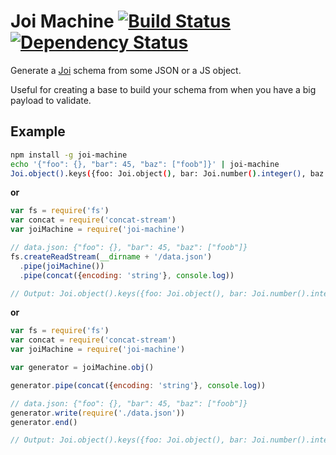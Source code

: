 # Joi Machine [![Build Status](https://img.shields.io/travis/alanshaw/joi-machine.svg?style=flat)](https://travis-ci.org/alanshaw/joi-machine) [![Dependency Status](https://david-dm.org/alanshaw/joi-machine.svg?style=flat)](https://david-dm.org/alanshaw/joi-machine)

Generate a [Joi](https://github.com/hapijs/joi) schema from some JSON or a JS object.

Useful for creating a base to build your schema from when you have a big payload to validate.

## Example

```sh
npm install -g joi-machine
echo '{"foo": {}, "bar": 45, "baz": ["foob"]}' | joi-machine
Joi.object().keys({foo: Joi.object(), bar: Joi.number().integer(), baz: Joi.array().items(Joi.string())})
```

**or**

```js
var fs = require('fs')
var concat = require('concat-stream')
var joiMachine = require('joi-machine')

// data.json: {"foo": {}, "bar": 45, "baz": ["foob"]}
fs.createReadStream(__dirname + '/data.json')
  .pipe(joiMachine())
  .pipe(concat({encoding: 'string'}, console.log))

// Output: Joi.object().keys({foo: Joi.object(), bar: Joi.number().integer(), baz: Joi.array().items(Joi.string())})
```

**or**

```js
var fs = require('fs')
var concat = require('concat-stream')
var joiMachine = require('joi-machine')

var generator = joiMachine.obj()

generator.pipe(concat({encoding: 'string'}, console.log))

// data.json: {"foo": {}, "bar": 45, "baz": ["foob"]}
generator.write(require('./data.json'))
generator.end()

// Output: Joi.object().keys({foo: Joi.object(), bar: Joi.number().integer(), baz: Joi.array().items(Joi.string())})
```
